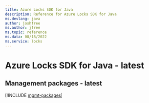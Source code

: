 ```yaml
---
title: Azure Locks SDK for Java
description: Reference for Azure Locks SDK for Java
ms.devlang: java
author: joshfree
ms.author: jfree
ms.topic: reference
ms.data: 08/18/2022
ms.service: locks
---
```

# Azure Locks SDK for Java - latest

## Management packages - latest
[!INCLUDE [mgmt-packages](locks-mgmt-index.md)]